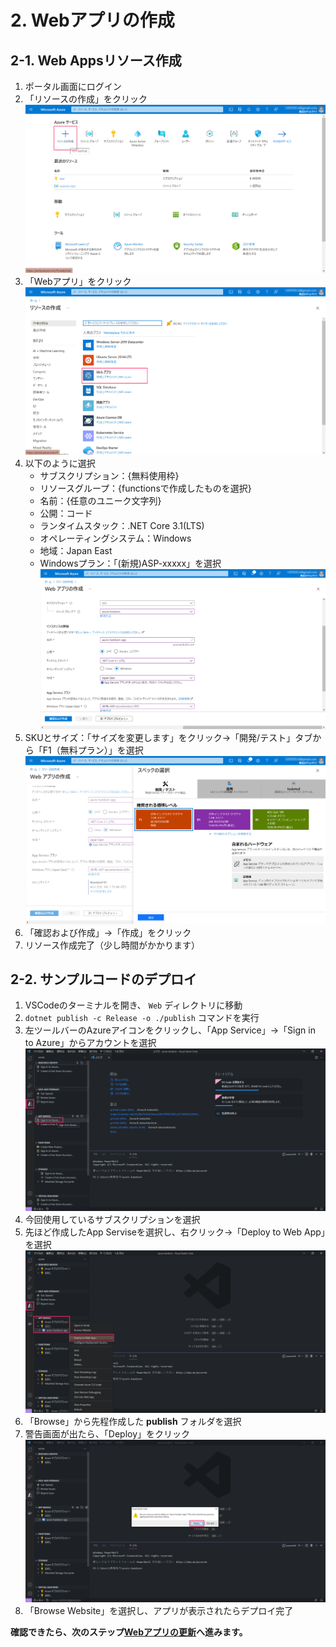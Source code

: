# 2. Webアプリの作成
## 2-1. Web Appsリソース作成
1. ポータル画面にログイン
1. 「リソースの作成」をクリック  
![Azure portal](images/web-create-img1.png)
1. 「Webアプリ」をクリック  
![Azure portal](images/web-create-img2.png)
1. 以下のように選択
    - サブスクリプション：{無料使用枠}
    - リソースグループ：{functionsで作成したものを選択}
    - 名前：{任意のユニーク文字列}
    - 公開：コード
    - ランタイムスタック：.NET Core 3.1(LTS)
    - オペレーティングシステム：Windows
    - 地域：Japan East
    - Windowsプラン：「(新規)ASP-xxxxx」を選択  
![webapp-plan1](images/web-create-img3.png)  
1. SKUとサイズ：「サイズを変更します」をクリック→「開発/テスト」タブから「F1（無料プラン）」を選択  
![webapp-plan2](images/web-create-img4.png)
1. 「確認および作成」→「作成」をクリック
1. リソース作成完了（少し時間がかかります）

## 2-2. サンプルコードのデプロイ
1. VSCodeのターミナルを開き、 `Web` ディレクトリに移動
1. `dotnet publish -c Release -o ./publish` コマンドを実行
1. 左ツールバーのAzureアイコンをクリックし、「App Service」→「Sign in to Azure」からアカウントを選択  
![Sign in to Azure](images/web-create-img7.png)
1. 今回使用しているサブスクリプションを選択  
1. 先ほど作成したApp Serviseを選択し、右クリック→「Deploy to Web App」を選択  
![Deploy to Web App](images/web-create-img8.png)  
1. 「Browse」から先程作成した **publish** フォルダを選択
1. 警告画面が出たら、「Deploy」をクリック  
![Deploy to Web App](images/web-create-img9.png)  
1. 「Browse Website」を選択し、アプリが表示されたらデプロイ完了  

**確認できたら、次のステップ[Webアプリの更新](./web-update.md)へ進みます。**
